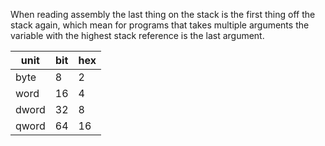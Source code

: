 When reading assembly the last thing on the stack is the first thing off the stack again, which mean for programs that takes multiple arguments the variable with the highest stack reference is the last argument.


|unit|bit|hex|
-|-|-
byte|8|2
word|16|4
dword|32|8
qword|64|16